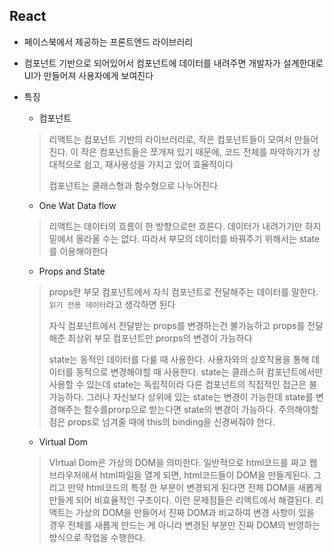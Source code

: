 ## React

- 페이스북에서 제공하는 프론트엔드 라이브러리

- 컴포넌트 기반으로 되어있어서 컴포넌트에 데이터를 내려주면 개발자가 설계한대로 UI가 만들어져 사용자에게 보여진다

- 특징

  - 컴포넌트
  >  리액트는 컴포넌트 기반의 라이브러리로, 작은 컴포넌트들이 모여서 만들어진다. 이 작은 컴포넌트들은 쪼개져 있기 때문에, 코드 전체를 파악하기가 상대적으로 쉽고, 재사용성을 가지고 있어 효율적이다
  >
  > 컴포넌트는 클래스형과 함수형으로 나누어진다

  - One Wat Data flow
  > 리액트는 데이터의 흐름이 한 방향으로만 흐른다. 데이터가 내려가기만 하지 밑에서 올라올 수는 없다. 따라서 부모의 데이터를 바꿔주기 위해서는 state를 이용해야한다

  - Props and State

  > props란 부모 컴포넌트에서 자식 컴포넌트로 전달해주는 데이터를 말한다. `읽기 전용 데이터`라고 생각하면 된다
  >
  > 자식 컴포넌트에서 전달받는 props를 변경하는건 불가능하고 props를 전달해준 최상위 부모 컴포넌트만 prorps의 변경이 가능하다
  >
  > state는 동적인 데이터를 다룰 때 사용한다. 사용자와의 상호작용을 통해 데이터를 동적으로 변경해야할 때 사용한다. state는 클래스혀 컴포넌트에서만 사용할 수 있는데 state는 독립적이라 다른 컴포넌트의 직접적인 접근은 불가능하다. 그러나 자신보다 상위에 있는 state는 변경이 가능한데 state를 변경해주는 함수를prorp으로 받는다면 state의 변경이 가능하다. 주의해야할 점은 props로 넘겨줄 때에 this의 binding을 신경써줘야 한다.

  - Virtual Dom

  > VIrtual Dom은 가상의 DOM을 의미한다. 일반적으로 html코드를 짜고 웹 브라우저에서 html파일을 열게 되면, html코드들이 DOM을 만들게된다. 그리고 만약 html코드의 특정 한 부분이 변경되게 된다면 전체 DOM을 새롭게 만들게 되어 비효율적인 구조이다. 이런 문제점들은 리액트에서 해결된다. 리액트는 가상의 DOM을 만들어서 진짜 DOM과 비교하여 변경 사항이 있을 경우 전체를 새롭게 만드는 게 아니라 변경된 부분만 진짜 DOM의 반영하는 방식으로 작업을 수행한다.